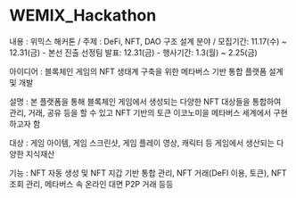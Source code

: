 # WEMIX_Hackathon
내용 : 위믹스 해커톤 / 주제 : DeFi, NFT, DAO 구조 설계 분야 / 모집기간: 11.17(수) ~ 12.31(금)     - 본선 진출 선정팀 발표: 12.31(금)     - 행사기간: 1.3(월) ~ 2.25(금)


아이디어 : 블록체인 게임의 NFT 생태계 구축을 위한 메타버스 기반 통합 플랫폼 설계 및 개발


설명 : 본 플랫폼을 통해 블록체인 게임에서 생성되는 다양한 NFT 대상들을 통합하여 관리, 거래, 공유 등을 할 수 있고 NFT 기반의 토큰 이코노미을 메타버스 세계에서 구현하고자 함


대상 : 게임 아이템, 게임 스크린샷, 게임 플레이 영상, 캐릭터 등 게임에서 생산되는 다양한 지식재산


기능 : NFT 자동 생성 및 NFT 지갑 기반 통합 관리, NFT 거래(DeFI 이용, 토큰), NFT 조회 관리, 메타버스 속 온라인 대면 P2P 거래 등등
